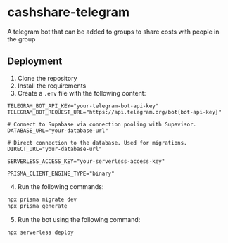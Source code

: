 # cashshare-telegram
A telegram bot that can be added to groups to share costs with people in the group

## Deployment
1. Clone the repository
2. Install the requirements
3. Create a `.env` file with the following content:
```
TELEGRAM_BOT_API_KEY="your-telegram-bot-api-key"
TELEGRAM_BOT_REQUEST_URL="https://api.telegram.org/bot{bot-api-key}"

# Connect to Supabase via connection pooling with Supavisor.
DATABASE_URL="your-database-url"

# Direct connection to the database. Used for migrations.
DIRECT_URL="your-database-url"

SERVERLESS_ACCESS_KEY="your-serverless-access-key"

PRISMA_CLIENT_ENGINE_TYPE="binary"
```

4. Run the following commands:
```bash
npx prisma migrate dev
npx prisma generate
```

5. Run the bot using the following command:
```bash
npx serverless deploy
```
